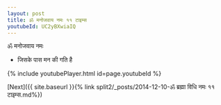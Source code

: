 ```yaml
---
layout: post
title: ॐ मनोजवाय नमः ११ टाइम्स
youtubeId: UC2yBXwiaIQ
---
```

 
 
 ॐ मनोजवाय नमः  
 
 -  जिसके पास मन की गति है 
 
  
 
  
 
 
 
 
 
 


{% include youtubePlayer.html id=page.youtubeId %}
 
[Next]({{ site.baseurl }}{% link  split2/_posts/2014-12-10-ॐ ब्रह्मा विधि नमः ११ टाइम्स.md%})
 
